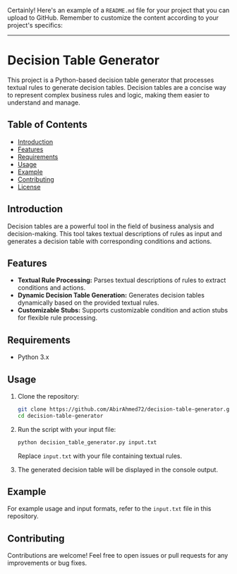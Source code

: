 Certainly! Here's an example of a `README.md` file for your project that you can upload to GitHub. Remember to customize the content according to your project's specifics:

---

# Decision Table Generator

This project is a Python-based decision table generator that processes textual rules to generate decision tables. Decision tables are a concise way to represent complex business rules and logic, making them easier to understand and manage.

## Table of Contents

- [Introduction](#introduction)
- [Features](#features)
- [Requirements](#requirements)
- [Usage](#usage)
- [Example](#example)
- [Contributing](#contributing)
- [License](#license)

## Introduction

Decision tables are a powerful tool in the field of business analysis and decision-making. This tool takes textual descriptions of rules as input and generates a decision table with corresponding conditions and actions.

## Features

- **Textual Rule Processing:** Parses textual descriptions of rules to extract conditions and actions.
- **Dynamic Decision Table Generation:** Generates decision tables dynamically based on the provided textual rules.
- **Customizable Stubs:** Supports customizable condition and action stubs for flexible rule processing.

## Requirements

- Python 3.x

## Usage

1. Clone the repository:

   ```bash
   git clone https://github.com/AbirAhmed72/decision-table-generator.git
   cd decision-table-generator
   ```

2. Run the script with your input file:

   ```bash
   python decision_table_generator.py input.txt
   ```

   Replace `input.txt` with your file containing textual rules.

3. The generated decision table will be displayed in the console output.

## Example

For example usage and input formats, refer to the `input.txt` file in this repository.

## Contributing

Contributions are welcome! Feel free to open issues or pull requests for any improvements or bug fixes.

